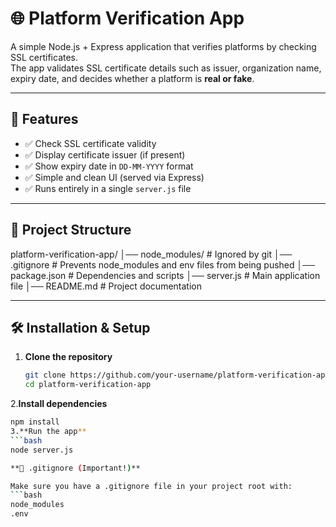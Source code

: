 # 🌐 Platform Verification App

A simple Node.js + Express application that verifies platforms by checking SSL certificates.  
The app validates SSL certificate details such as issuer, organization name, expiry date, and decides whether a platform is **real or fake**.

---

## 🚀 Features
- ✅ Check SSL certificate validity  
- ✅ Display certificate issuer (if present)  
- ✅ Show expiry date in `DD-MM-YYYY` format  
- ✅ Simple and clean UI (served via Express)  
- ✅ Runs entirely in a single `server.js` file  

---

## 📂 Project Structure
platform-verification-app/
│── node_modules/ # Ignored by git
│── .gitignore # Prevents node_modules and env files from being pushed
│── package.json # Dependencies and scripts
│── server.js # Main application file
│── README.md # Project documentation


---

## 🛠️ Installation & Setup

1. **Clone the repository**
   ```bash
   git clone https://github.com/your-username/platform-verification-app.git
   cd platform-verification-app
2.**Install dependencies**
   ```bash
   npm install
3.**Run the app**
   ```bash
  node server.js

**🛑 .gitignore (Important!)**

Make sure you have a .gitignore file in your project root with:
```bash
node_modules
.env

